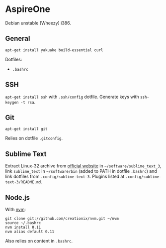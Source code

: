 # AspireOne

Debian unstable (Wheezy) i386.

## General

`apt-get install yakuake build-essential curl`

Dotfiles:
* `.bashrc`

## SSH

`apt-get install ssh` with `.ssh/config` dotfile. Generate keys with `ssh-keygen -t rsa`.

## Git

`apt-get install git`

Relies on dotfile `.gitconfig`.

## Sublime Text

Extract Linux-32 archive from [official website](http://www.sublimetext.com/3) in `~/software/sublime_text_3`, link `sublime_text` in `~/software/bin` (added to PATH in dotfile `.bashrc`) and link dotfiles from `.config/sublime-text-3`. Plugins listed at `.config/sublime-text-3/README.md`.

## Node.js

With [nvm](https://github.com/creationix/nvm):
```
git clone git://github.com/creationix/nvm.git ~/nvm
source ~/.bashrc
nvm install 0.11
nvm alias default 0.11
```
Also relies on content in `.bashrc`.
